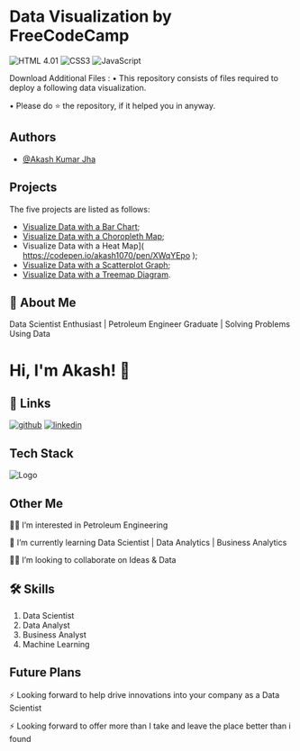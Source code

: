 # **Data Visualization by FreeCodeCamp**

![HTML 4.01](https://img.shields.io/badge/HTML-4.01-skyblue.svg)
![CSS3](https://img.shields.io/badge/CSS3-pink.svg)
![JavaScript](https://img.shields.io/badge/JavaScript-neongreen.svg)

Download Additional Files :
• This repository consists of files required to deploy a following data visualization.

• Please do ⭐ the repository, if it helped you in anyway.


## Authors

- [@Akash Kumar Jha](https://github.com/Akash1070)


## Projects
 
 The five projects are listed as follows:

- [Visualize Data with a Bar Chart](
https://codepen.io/akash1070/pen/OJZEvRW
);
- [Visualize Data with a Choropleth Map](
https://codepen.io/akash1070/pen/YzLvaNy);
- Visualize Data with a Heat Map](
https://codepen.io/akash1070/pen/XWqYEpo
);
- [Visualize Data with a Scatterplot Graph](
https://codepen.io/akash1070/pen/NWMzYpa
);
- [Visualize Data with a Treemap Diagram](
https://codepen.io/akash1070/pen/zYjaWZe
).


## 🚀 About Me

Data Scientist Enthusiast | Petroleum Engineer Graduate | Solving Problems Using Data 


# Hi, I'm Akash! 👋


## 🔗 Links
[![github](https://img.shields.io/badge/github-000?style=for-the-badge&logo=ko-fi&logoColor=white)](https://github.com/Akash1070)
[![linkedin](https://img.shields.io/badge/linkedin-0A66C2?style=for-the-badge&logo=linkedin&logoColor=white)](https://www.linkedin.com/in/akashkumar107/)

## Tech Stack





![Logo](https://businesstoys.in/assets/programs/full-stack-data-science-professional-program/tools.png)
## Other Me
👩‍💻 I’m interested in Petroleum Engineering

🧠 I’m currently learning Data Scientist | Data Analytics | Business Analytics

👯‍♀️ I’m looking to collaborate on Ideas & Data




## 🛠 Skills
1. Data Scientist
2. Data Analyst
3. Business Analyst
4. Machine Learning 


## Future Plans 

⚡️ Looking forward to help drive innovations into your company as a Data Scientist

⚡️ Looking forward to offer more than I take and leave the place better than i found
